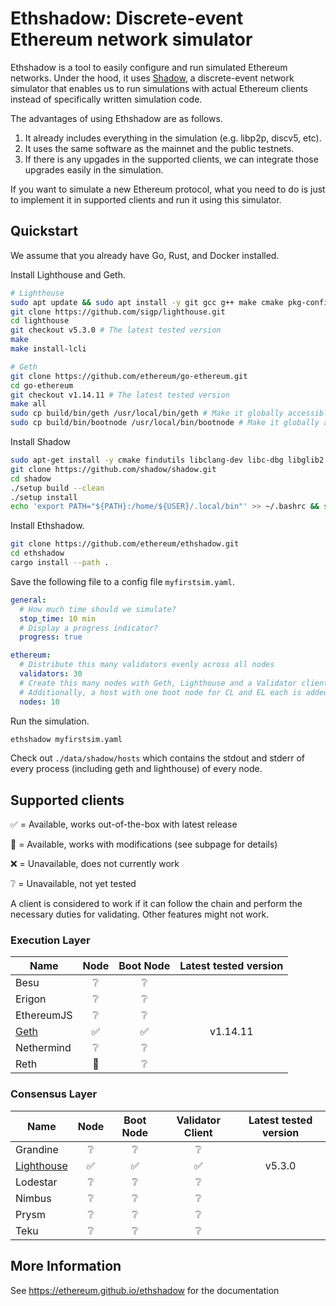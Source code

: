 # Ethshadow: Discrete-event Ethereum network simulator

<!--- ANCHOR: overview (for mdbook) -->

Ethshadow is a tool to easily configure and run simulated Ethereum networks. Under the hood, it uses
[Shadow](https://shadow.github.io/), a discrete-event network simulator that enables us to run simulations with actual
Ethereum clients instead of specifically written simulation code.

The advantages of using Ethshadow are as follows.

1. It already includes everything in the simulation (e.g. libp2p, discv5, etc).
2. It uses the same software as the mainnet and the public testnets.
3. If there is any upgades in the supported clients, we can integrate those upgrades easily in the simulation.

If you want to simulate a new Ethereum protocol, what you need to do is just to implement it in supported clients and
run it using this simulator.

<!--- ANCHOR_END: overview (for mdbook) -->

## Quickstart

We assume that you already have Go, Rust, and Docker installed.

Install Lighthouse and Geth.
```sh
# Lighthouse
sudo apt update && sudo apt install -y git gcc g++ make cmake pkg-config llvm-dev libclang-dev clang
git clone https://github.com/sigp/lighthouse.git
cd lighthouse
git checkout v5.3.0 # The latest tested version
make
make install-lcli

# Geth
git clone https://github.com/ethereum/go-ethereum.git
cd go-ethereum
git checkout v1.14.11 # The latest tested version
make all
sudo cp build/bin/geth /usr/local/bin/geth # Make it globally accessible
sudo cp build/bin/bootnode /usr/local/bin/bootnode # Make it globally accessible
```

Install Shadow
```sh
sudo apt-get install -y cmake findutils libclang-dev libc-dbg libglib2.0-0 libglib2.0-dev make netbase python3 python3-networkx xz-utils util-linux gcc g++
git clone https://github.com/shadow/shadow.git
cd shadow
./setup build --clean
./setup install
echo 'export PATH="${PATH}:/home/${USER}/.local/bin"' >> ~/.bashrc && source ~/.bashrc
```

Install Ethshadow.
```sh
git clone https://github.com/ethereum/ethshadow.git
cd ethshadow
cargo install --path .
```

Save the following file to a config file `myfirstsim.yaml`.

```yaml
general:
  # How much time should we simulate?
  stop_time: 10 min
  # Display a progress indicator?
  progress: true

ethereum:
  # Distribute this many validators evenly across all nodes
  validators: 30
  # Create this many nodes with Geth, Lighthouse and a Validator client.
  # Additionally, a host with one boot node for CL and EL each is added.
  nodes: 10
```

Run the simulation.
```sh
ethshadow myfirstsim.yaml
```

Check out `./data/shadow/hosts` which contains the stdout and stderr of every process (including geth and lighthouse)
of every node.

## Supported clients

<!--- ANCHOR: supported-clients (for mdbook) -->

✅ = Available, works out-of-the-box with latest release

🚧 = Available, works with modifications (see subpage for details)

❌ = Unavailable, does not currently work

❔ = Unavailable, not yet tested

A client is considered to work if it can follow the chain and perform the necessary duties for validating. Other
features might not work.

### Execution Layer

| Name                         | Node | Boot Node | Latest tested version |
|------------------------------|:----:|:---------:|:---------------------:|
| Besu                         |  ❔   |     ❔     |                       |
| Erigon                       |  ❔   |     ❔     |                       |
| EthereumJS                   |  ❔   |     ❔     |                       |
| [Geth](docs/clients/geth.md) |  ✅   |     ✅     | v1.14.11              |
| Nethermind                   |  ❔   |     ❔     |                       |
| Reth                         |  🚧  |     ❔     |                       |


### Consensus Layer

| Name                                     | Node | Boot Node | Validator Client | Latest tested version |
|------------------------------------------|:----:|:---------:|:----------------:|:---------------------:|
| Grandine                                 |  ❔   |     ❔     |        ❔         |                       |
| [Lighthouse](docs/clients/lighthouse.md) |  ✅   |     ✅     |        ✅         | v5.3.0                |
| Lodestar                                 |  ❔   |     ❔     |        ❔         |                       |
| Nimbus                                   |  ❔   |     ❔     |        ❔         |                       |
| Prysm                                    |  ❔   |     ❔     |        ❔         |                       |
| Teku                                     |  ❔   |     ❔     |        ❔         |                       |

<!--- ANCHOR_END: supported-clients (for mdbook) -->

## More Information

See https://ethereum.github.io/ethshadow for the documentation
